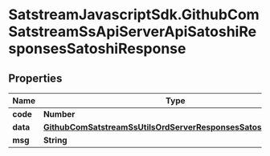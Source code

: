 # SatstreamJavascriptSdk.GithubComSatstreamSsApiServerApiSatoshiResponsesSatoshiResponse

## Properties
Name | Type | Description | Notes
------------ | ------------- | ------------- | -------------
**code** | **Number** |  | [optional] 
**data** | [**GithubComSatstreamSsUtilsOrdServerResponsesSatoshiResponse**](GithubComSatstreamSsUtilsOrdServerResponsesSatoshiResponse.md) |  | [optional] 
**msg** | **String** |  | [optional] 
